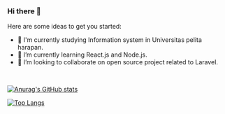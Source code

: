 ### Hi there 👋


Here are some ideas to get you started:

- 🔭 I'm currently studying Information system in Universitas pelita harapan.
- 🌱 I’m currently learning React.js and Node.js.
- 👯 I’m looking to collaborate on open source project related to Laravel.
<br>

[![Anurag's GitHub stats](https://github-readme-stats.vercel.app/api?username=ziancarlos)](https://github.com/anuraghazra/github-readme-stats)
<br>

[![Top Langs](https://github-readme-stats.vercel.app/api/top-langs/?username=ziancarlos&layout=compact)](https://github.com/anuraghazra/github-readme-stats)



